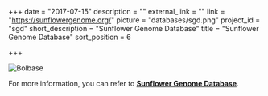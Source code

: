 +++
date = "2017-07-15"
description = ""
external_link = ""
link = "https://sunflowergenome.org/"
picture = "databases/sgd.png"
project_id = "sgd"
short_description = "Sunflower Genome Database"
title = "Sunflower Genome Database"
sort_position = 6

+++

![Bolbase](/img/databases/sgd.png)


For more information, you can refer to **[Sunflower Genome Database](https://sunflowergenome.org/)**.

